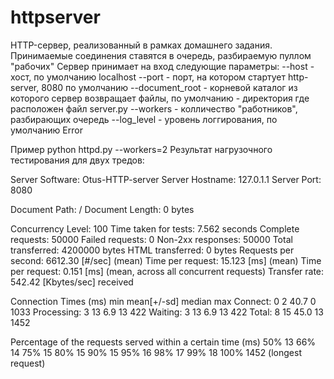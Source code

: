 # httpserver
HTTP-сервер, реализованный в рамках домашнего задания. Принимаемые соединения ставятся в очередь, разбираемую пуллом "рабочих"
Сервер принимает на вход следующие параметры:
--host - хост, по умолчанию localhost
--port - порт, на котором стартует http-server, 8080 по умолчанию
--document_root - корневой каталог из которого сервер возвращает файлы, по умолчанию - директория где расположен файл server.py
--workers - колличество "работников", разбирающих очередь
--log_level - уровень логгирования, по умолчанию Error

Пример
python httpd.py --workers=2
Результат нагрузочного тестирования для двух тредов:

Server Software:        Otus-HTTP-server
Server Hostname:        127.0.1.1
Server Port:            8080

Document Path:          /
Document Length:        0 bytes

Concurrency Level:      100
Time taken for tests:   7.562 seconds
Complete requests:      50000
Failed requests:        0
Non-2xx responses:      50000
Total transferred:      4200000 bytes
HTML transferred:       0 bytes
Requests per second:    6612.30 [#/sec] (mean)
Time per request:       15.123 [ms] (mean)
Time per request:       0.151 [ms] (mean, across all concurrent requests)
Transfer rate:          542.42 [Kbytes/sec] received

Connection Times (ms)
              min  mean[+/-sd] median   max
Connect:        0    2  40.7      0    1033
Processing:     3   13   6.9     13     422
Waiting:        3   13   6.9     13     422
Total:          8   15  45.0     13    1452

Percentage of the requests served within a certain time (ms)
  50%     13
  66%     14
  75%     15
  80%     15
  90%     15
  95%     16
  98%     17
  99%     18
 100%   1452 (longest request)
